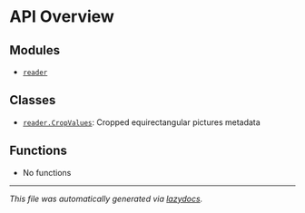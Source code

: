<!-- markdownlint-disable -->

# API Overview

## Modules

- [`reader`](./reader.md#module-reader)

## Classes

- [`reader.CropValues`](./reader.md#class-cropvalues): Cropped equirectangular pictures metadata

## Functions

- No functions


---

_This file was automatically generated via [lazydocs](https://github.com/ml-tooling/lazydocs)._
